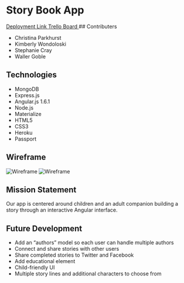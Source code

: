 # Story Book App

<a href="https://storyify.herokuapp.com">
Deployment Link
</a>

<a href="https://trello.com/b/BC1sJOOj/wdi-project-3">
Trello Board
</a>
## Contributers

* Christina Parkhurst
* Kimberly Wondoloski
* Stephanie Cray
* Waller Goble

## Technologies

* MongoDB
* Express.js
* Angular.js 1.6.1
* Node.js 
* Materialize
* HTML5
* CSS3
* Heroku
* Passport

## Wireframe

![Wireframe](/public/images/WIREFRAME1.jpg)
![Wireframe]("public/images/WIREFRAME2.jpg")

<!--
 <img src="public/images/WIREFRAME1.jpg">
 <img src="public/images/WIREFRAME2.jpg">
-->

## Mission Statement

Our app is centered around children and an adult companion building a story through an interactive Angular interface. 

## Future Development

* Add an “authors” model so each user can handle multiple authors
* Connect and share stories with other users
* Share completed stories to Twitter and Facebook
* Add educational element
* Child-friendly UI 
* Multiple story lines and additional characters to choose from
